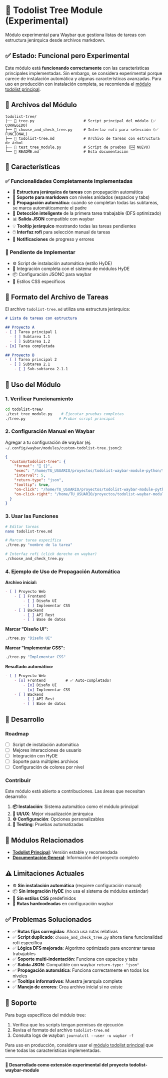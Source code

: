 # 🌳 Todolist Tree Module (Experimental)

Módulo experimental para Waybar que gestiona listas de tareas con estructura jerárquica desde archivos markdown.

## ✅ **Estado: Funcional pero Experimental**

Este módulo está **funcionando correctamente** con las características principales implementadas. Sin embargo, se considera experimental porque carece de instalación automática y algunas características avanzadas. Para uso en producción con instalación completa, se recomienda el [módulo todolist principal](../todolist/).

## 📂 Archivos del Módulo

```
todolist-tree/
├── 📜 tree.py                      # Script principal del módulo (✅ CORREGIDO)
├── 📜 choose_and_check_tree.py     # Interfaz rofi para selección (✅ FUNCIONAL)
├── 📄 todolist-tree.md             # Archivo de tareas con estructura de árbol
├── 🧪 test_tree_module.py          # Script de pruebas (🆕 NUEVO)
└── 📖 README.md                    # Esta documentación
```

## 🎯 Características

### ✅ **Funcionalidades Completamente Implementadas**
- 🌳 **Estructura jerárquica de tareas** con propagación automática
- 📄 **Soporte para markdown** con niveles anidados (espacios y tabs)
- 🔄 **Propagación automática**: cuando se completan todas las subtareas, se marca automáticamente el padre
- 🎯 **Detección inteligente** de la primera tarea trabajable (DFS optimizado)
- 📊 **Salida JSON** compatible con waybar
- 💡 **Tooltip jerárquico** mostrando todas las tareas pendientes
- 🖱️ **Interfaz rofi** para selección manual de tareas
- 📱 **Notificaciones** de progreso y errores

### 🚧 **Pendiente de Implementar**
- ⚙️ Script de instalación automática (estilo HyDE)
- 🎨 Integración completa con el sistema de módulos HyDE
- 📦 Configuración JSONC para waybar
- 🎨 Estilos CSS específicos

## 📄 Formato del Archivo de Tareas

El archivo `todolist-tree.md` utiliza una estructura jerárquica:

```markdown
# Lista de tareas con estructura

## Proyecto A
- [ ] Tarea principal 1
  - [ ] Subtarea 1.1
  - [ ] Subtarea 1.2
- [x] Tarea completada

## Proyecto B  
- [ ] Tarea principal 2
  - [ ] Subtarea 2.1
    - [ ] Sub-subtarea 2.1.1
```

## 🚀 Uso del Módulo

### **1. Verificar Funcionamiento**
```bash
cd todolist-tree/
./test_tree_module.py    # Ejecutar pruebas completas
./tree.py               # Probar script principal
```

### **2. Configuración Manual en Waybar**
Agregar a tu configuración de waybar (ej. `~/.config/waybar/modules/custom-todolist-tree.jsonc`):

```json
{
  "custom/todolist-tree": {
    "format": "🌳 {}",
    "exec": "/home/TU_USUARIO/proyectos/todolist-waybar-module-python/todolist-tree/tree.py",
    "interval": 5,
    "return-type": "json",
    "tooltip": true,
    "on-click": "/home/TU_USUARIO/proyectos/todolist-waybar-module-python/todolist-tree/choose_and_check_tree.py",
    "on-click-right": "/home/TU_USUARIO/proyectos/todolist-waybar-module-python/todolist-tree/choose_and_check_tree.py"
  }
}
```

### **3. Usar las Funciones**
```bash
# Editar tareas
nano todolist-tree.md

# Marcar tarea específica 
./tree.py "nombre de la tarea"

# Interfaz rofi (click derecho en waybar)
./choose_and_check_tree.py
```

### **4. Ejemplo de Uso de Propagación Automática**

**Archivo inicial:**
```markdown
- [ ] Proyecto Web
    - [ ] Frontend
        - [ ] Diseño UI
        - [ ] Implementar CSS
    - [ ] Backend
        - [ ] API Rest
        - [ ] Base de datos
```

**Marcar "Diseño UI":**
```bash
./tree.py "Diseño UI"
```

**Marcar "Implementar CSS":**
```bash
./tree.py "Implementar CSS"
```

**Resultado automático:**
```markdown
- [ ] Proyecto Web
    - [x] Frontend         # ✅ Auto-completado!
        - [x] Diseño UI
        - [x] Implementar CSS
    - [ ] Backend
        - [ ] API Rest
        - [ ] Base de datos
```

## 🔧 Desarrollo

### **Roadmap**
- [ ] Script de instalación automática
- [ ] Mejores interacciones de usuario
- [ ] Integración con HyDE
- [ ] Soporte para múltiples archivos
- [ ] Configuración de colores por nivel

### **Contribuir**
Este módulo está abierto a contribuciones. Las áreas que necesitan desarrollo:

1. **📦 Instalación**: Sistema automático como el módulo principal
2. **🎨 UI/UX**: Mejor visualización jerárquica
3. **⚙️ Configuración**: Opciones personalizables
4. **🧪 Testing**: Pruebas automatizadas

## 🔗 Módulos Relacionados

- **[Todolist Principal](../todolist/)**: Versión estable y recomendada
- **[Documentación General](../README.md)**: Información del proyecto completo

## ⚠️ Limitaciones Actuales

- ⚙️ **Sin instalación automática** (requiere configuración manual)
- 📦 **Sin integración HyDE** (no usa el sistema de módulos estándar)
- 🎨 **Sin estilos CSS** predefinidos
- 🔧 **Rutas hardcodeadas** en configuración waybar

## ✅ Problemas Solucionados

- ✅ **Rutas fijas corregidas**: Ahora usa rutas relativas
- ✅ **Script duplicado**: `choose_and_check_tree.py` ahora tiene funcionalidad rofi específica
- ✅ **Lógica DFS mejorada**: Algoritmo optimizado para encontrar tareas trabajables
- ✅ **Soporte multi-indentación**: Funciona con espacios y tabs
- ✅ **Salida JSON**: Compatible con waybar `return-type: "json"`
- ✅ **Propagación automática**: Funciona correctamente en todos los niveles
- ✅ **Tooltips informativos**: Muestra jerarquía completa
- ✅ **Manejo de errores**: Crea archivo inicial si no existe

## 🤝 Soporte

Para bugs específicos del módulo tree:
1. Verifica que los scripts tengan permisos de ejecución
2. Revisa el formato del archivo `todolist-tree.md`
3. Consulta logs de waybar: `journalctl --user -u waybar -f`

Para uso en producción, considera usar el [módulo todolist principal](../todolist/) que tiene todas las características implementadas.

---

**🌳 Desarrollado como extensión experimental del proyecto todolist-waybar-module**
